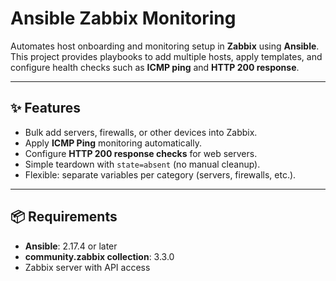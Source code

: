 # Ansible Zabbix Monitoring

Automates host onboarding and monitoring setup in **Zabbix** using **Ansible**.  
This project provides playbooks to add multiple hosts, apply templates, and configure health checks such as **ICMP ping** and **HTTP 200 response**.

---

## ✨ Features
- Bulk add servers, firewalls, or other devices into Zabbix.
- Apply **ICMP Ping** monitoring automatically.
- Configure **HTTP 200 response checks** for web servers.
- Simple teardown with `state=absent` (no manual cleanup).
- Flexible: separate variables per category (servers, firewalls, etc.).

---

## 📦 Requirements
- **Ansible**: 2.17.4 or later  
- **community.zabbix collection**: 3.3.0  
- Zabbix server with API access
